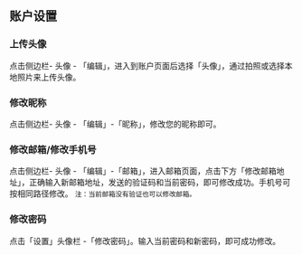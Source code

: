 ## 账户设置


### 上传头像

点击侧边栏-  头像 - 「编辑」，进入到账户页面后选择「头像」，通过拍照或选择本地照片来上传头像。 

### 修改昵称

点击侧边栏- 头像 - 「编辑」-「昵称」，修改您的昵称即可。

### 修改邮箱/修改手机号

点击侧边栏- 头像 - 「编辑」-「邮箱」，进入邮箱页面，点击下方「修改邮箱地址」，正确输入新邮箱地址，发送的验证码和当前密码，即可修改成功。手机号可按相同路径修改。 
`注：当前邮箱没有验证也可以修改邮箱。`

### 修改密码

点击「设置」头像栏 -「修改密码」。输入当前密码和新密码，即可成功修改。